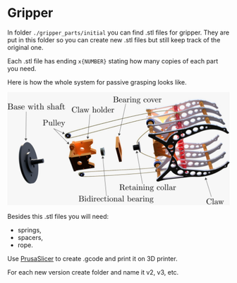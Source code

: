 # Gripper

In folder ```./gripper_parts/initial``` you can find .stl files for gripper. They are put in this folder so you can create new .stl files but still keep track of the original one. 

Each .stl file has ending ```x{NUMBER}``` stating how many copies of each part you need.

Here is how the whole system for passive grasping looks like.
<p align="center">
  <img src="./figures/exploded.png" width="700" alt="">
</p>

Besides this .stl files you will need:
- springs,
- spacers, 
- rope.

Use [PrusaSlicer](https://www.prusa3d.com/page/prusaslicer_424/) to create .gcode and print it on 3D printer.

For each new version create folder and name it v2, v3, etc.